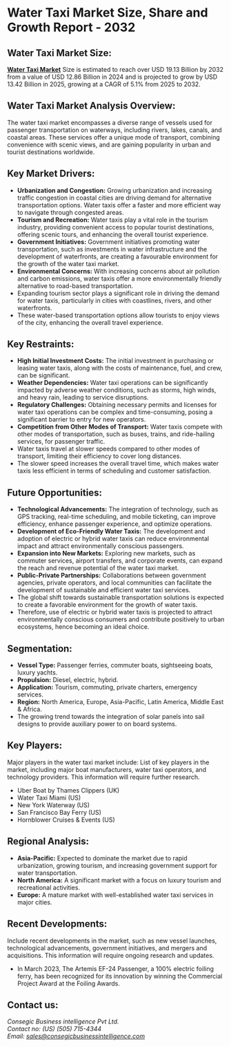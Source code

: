 # Water Taxi Market Size, Share and Growth Report - 2032 

<h2 class="text-2xl sm:text-3xl font-bold text-gray-800 mb-4">Water Taxi Market Size:</h2>
<p class="text-gray-700 leading-relaxed mb-4">
    <a href="https://www.consegicbusinessintelligence.com/water-taxi-market"><b> Water Taxi Market</b></a> Size is estimated to reach over USD 19.13 Billion by 2032 from
    a value of USD 12.86 Billion in 2024 and is projected to grow by USD 13.42
    Billion in 2025, growing at a CAGR of 5.1% from 2025 to 2032.
</p>
        </section>


<h2 class="text-2xl sm:text-3xl font-bold text-gray-800 mb-4">Water Taxi Market Analysis Overview:</h2>
<p class="text-gray-700 leading-relaxed mb-4">
    The water taxi market encompasses a diverse range of vessels
    used for passenger transportation on waterways, including rivers, lakes,
    canals, and coastal areas. These services offer a unique mode of transport,
    combining convenience with scenic views, and are gaining popularity in urban
    and tourist destinations worldwide.
</p>
        </section>


<h2 class="text-2xl sm:text-3xl font-bold text-gray-800 mb-4">Key Market Drivers:</h2>
<ul class="list-disc text-gray-700 leading-relaxed space-y-2">
    <li>
        <strong>Urbanization and Congestion:</strong> Growing
        urbanization and increasing traffic congestion in coastal cities are driving
        demand for alternative transportation options. Water taxis offer a faster and
        more efficient way to navigate through congested areas.
    </li>
    <li>
        <strong>Tourism and Recreation:</strong> Water taxis play a vital
        role in the tourism industry, providing convenient access to popular tourist
        destinations, offering scenic tours, and enhancing the overall tourist experience.
    </li>
    <li>
        <strong>Government Initiatives:</strong> Government initiatives
        promoting water transportation, such as investments in water infrastructure and
        the development of waterfronts, are creating a favourable environment for the
        growth of the water taxi market.
    </li>
    <li>
        <strong>Environmental Concerns:</strong> With increasing concerns
        about air pollution and carbon emissions, water taxis offer a more
        environmentally friendly alternative to road-based transportation.
    </li>
    <li>
        Expanding tourism sector plays a significant
        role in driving the demand for water taxis, particularly in cities with
        coastlines, rivers, and other waterfronts.
    </li>
    <li>
        These water-based transportation options allow
        tourists to enjoy views of the city, enhancing the overall travel experience.
    </li>
</ul>
        </section>


<h2 class="text-2xl sm:text-3xl font-bold text-gray-800 mb-4">Key Restraints:</h2>
<ul class="list-disc text-gray-700 leading-relaxed space-y-2">
    <li>
        <strong>High Initial Investment Costs:</strong> The initial
        investment in purchasing or leasing water taxis, along with the costs of
        maintenance, fuel, and crew, can be significant.
    </li>
    <li>
        <strong>Weather Dependencies:</strong> Water taxi operations can
        be significantly impacted by adverse weather conditions, such as storms, high winds,
        and heavy rain, leading to service disruptions.
    </li>
    <li>
        <strong>Regulatory Challenges:</strong> Obtaining necessary
        permits and licenses for water taxi operations can be complex and
        time-consuming, posing a significant barrier to entry for new operators.
    </li>
    <li>
        <strong>Competition from Other Modes of Transport:</strong> Water
        taxis compete with other modes of transportation, such as buses, trains, and
        ride-hailing services, for passenger traffic.
    </li>
    <li>
        Water taxis travel at slower speeds compared to
        other modes of transport, limiting their efficiency to cover long distances.
    </li>
    <li>
        The slower speed increases the overall travel
        time, which makes water taxis less efficient in terms of scheduling and
        customer satisfaction.
    </li>
</ul>
        </section>


<h2 class="text-2xl sm:text-3xl font-bold text-gray-800 mb-4">Future Opportunities:</h2>
<ul class="list-disc text-gray-700 leading-relaxed space-y-2">
    <li>
        <strong>Technological Advancements:</strong> The integration of
        technology, such as GPS
        tracking, real-time scheduling, and mobile ticketing, can improve efficiency,
        enhance passenger experience, and optimize operations.
    </li>
    <li>
        <strong>Development of Eco-Friendly Water Taxis:</strong> The development
        and adoption of electric or hybrid water taxis can reduce environmental impact
        and attract environmentally conscious passengers.
    </li>
    <li>
        <strong>Expansion into New Markets:</strong> Exploring new
        markets, such as commuter services, airport transfers, and corporate events,
        can expand the reach and revenue potential of the water taxi market.
    </li>
    <li>
        <strong>Public-Private Partnerships:</strong> Collaborations
        between government agencies, private operators, and local communities can
        facilitate the development of sustainable and efficient water taxi services.
    </li>
    <li>
        The global shift towards sustainable
        transportation solutions is expected to create a favorable environment for the
        growth of water taxis.
    </li>
    <li>
        Therefore, use of electric or hybrid water taxis
        is projected to attract environmentally conscious consumers and contribute
        positively to urban ecosystems, hence becoming an ideal choice.
    </li>
</ul>
        </section>


<h2 class="text-2xl sm:text-3xl font-bold text-gray-800 mb-4">Segmentation:</h2>
<ul class="list-disc text-gray-700 leading-relaxed space-y-2">
    <li>
        <strong>Vessel Type:</strong> Passenger ferries, commuter boats,
        sightseeing boats, luxury yachts.
    </li>
    <li>
        <strong>Propulsion:</strong> Diesel, electric, hybrid.
    </li>
    <li>
        <strong>Application:</strong> Tourism, commuting, private
        charters, emergency services.
    </li>
    <li>
        <strong>Region:</strong> North America, Europe, Asia-Pacific,
        Latin America, Middle East & Africa.
    </li>
    <li>
        The growing trend towards the integration of
        solar panels into sail designs to provide auxiliary power to on board systems.
    </li>
</ul>
        </section>


<h2 class="text-2xl sm:text-3xl font-bold text-gray-800 mb-4">Key Players:</h2>
<p class="text-gray-700 leading-relaxed mb-4">
    Major players in the water taxi market include:
    List of key players in the market, including major boat
    manufacturers, water taxi operators, and technology providers. This information
    will require further research.
</p>
<ul class="list-disc text-gray-700 leading-relaxed space-y-2">
    <li>Uber Boat by Thames Clippers (UK)</li>
    <li>Water Taxi Miami (US)</li>
    <li>New York Waterway (US)</li>
    <li>San Francisco Bay Ferry (US)</li>
    <li>Hornblower Cruises & Events (US)</li>
</ul>
        </section>


<h2 class="text-2xl sm:text-3xl font-bold text-gray-800 mb-4">Regional Analysis:</h2>
<ul class="list-disc text-gray-700 leading-relaxed space-y-2">
    <li>
        <strong>Asia-Pacific:</strong> Expected to dominate the market
        due to rapid urbanization, growing tourism, and increasing government support
        for water transportation.
    </li>
    <li>
        <strong>North America:</strong> A significant market with a focus
        on luxury tourism and recreational activities.
    </li>
    <li>
        <strong>Europe:</strong> A mature market with well-established
        water taxi services in major cities.
    </li>
</ul>
        </section>


<h2 class="text-2xl sm:text-3xl font-bold text-gray-800 mb-4">Recent Developments:</h2>
<p class="text-gray-700 leading-relaxed mb-4">
    Include recent developments in the market, such as new
    vessel launches, technological advancements, government initiatives, and
    mergers and acquisitions. This information will require ongoing research and
    updates.
</p>
<ul class="list-disc text-gray-700 leading-relaxed space-y-2">
    <li>
        In March 2023, The Artemis EF-24 Passenger, a 100% electric
        foiling ferry, has been recognized for its innovation by winning the Commercial
        Project Award at the Foiling Awards.
    </li>
</ul>
        </section>


<h2 class="text-2xl sm:text-3xl font-bold text-gray-800 mb-4">Contact us:</h2>
<address class="text-gray-700 leading-relaxed not-italic">
    Consegic Business intelligence Pvt Ltd.<br>
    Contact no: (US) (505) 715-4344<br>
    Email: <a href="mailto:sales@consegicbusinessintelligence.com" class="text-blue-600 hover:underline">sales@consegicbusinessintelligence.com</a>
</address>
        </section>
    </div>
</body>
</html> 
